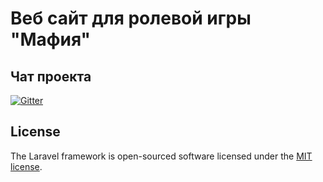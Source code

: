 # Веб сайт для ролевой игры "Мафия"

## Чат проекта

[![Gitter](https://badges.gitter.im/altiore/mafia.svg)](https://gitter.im/altiore/mafia?utm_source=badge&utm_medium=badge&utm_campaign=pr-badge)

## License

The Laravel framework is open-sourced software licensed under the [MIT license](http://opensource.org/licenses/MIT).
